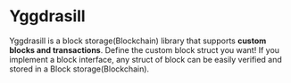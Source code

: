 # Yggdrasill

Yggdrasill is a block storage(Blockchain) library that supports **custom blocks and transactions**.
Define the custom block struct you want! If you implement a block interface, any struct of block can be easily verified and stored in a Block storage(Blockchain).
